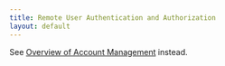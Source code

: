 ```yaml
---
title: Remote User Authentication and Authorization
layout: default
---
```

See <a href="/docs/16.3/overview-of-account-management/">Overview of Account Management</a> instead.

